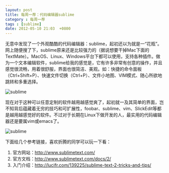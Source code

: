 ```yaml
---
layout: post
title: 每周一荐：代码编辑器sublime
category : 每周一荐
tags : [sublime]
date: 2012-05-10 21:03  +0800
---
```


无意中发现了一个外观酷酷的代码编辑器：sublime，起初还以为就是一“花瓶”。网上随便搜了下，sublime原来还是比较强力的（据说想要干掉Mac下面的TextMate）。MacOS、Linux、Windows平台下都可以使用，支持各种插件。做为一个文本编辑软件，sublime给我的感觉是，它有许多非常有创意的操作，并且感觉很流畅，用着很舒服，界面也很简洁、美观。如：快捷的命令面板（Ctrl+Shift+P）、快速文件切换（Ctrl+P）、文件小地图、VIM模式、随心所欲地跳转和多重选择。

![sublime](/images/2012-05-10-1.jpg)


现在对于这种可以任意定制的软件越用越感觉爽了，起初就一及其简单的界面，岂不知背后蕴藏着无穷的技巧和可扩展性，foobar、sublime、vim、SlickEdit等都是越用越感觉好的软件。不过对于长期在Linux下做开发的人，最实用的代码编辑器还是要属vim或emacs了。

![sublime](/images/2012-05-10-2.jpg)


下面给几个参考链接，喜欢折腾的同学可以玩一下看：

1. 官方网站：<http://www.sublimetext.com/>
2. 官方文档：<http://www.sublimetext.com/docs/2/>
3. 入门介绍：<http://lucifr.com/139225/sublime-text-2-tricks-and-tips/>
